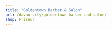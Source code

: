 ```yaml
---
title: "Goldentown Barber & Salon"
url: /davao-city/goldentown-barber-und-salon/
shop: Friseur
---
```

